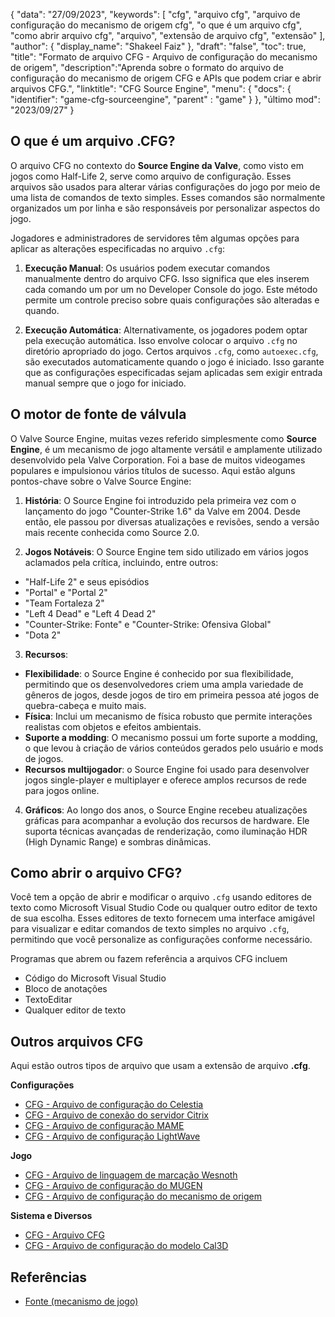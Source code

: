 {
"data": "27/09/2023",
  "keywords": [
"cfg",
"arquivo cfg",
"arquivo de configuração do mecanismo de origem cfg",
"o que é um arquivo cfg",
"como abrir arquivo cfg",
"arquivo",
"extensão de arquivo cfg",
"extensão"
],
  "author": {
"display_name": "Shakeel Faiz"
},
"draft": "false",
"toc": true,
"title": "Formato de arquivo CFG - Arquivo de configuração do mecanismo de origem",
  "description":"Aprenda sobre o formato do arquivo de configuração do mecanismo de origem CFG e APIs que podem criar e abrir arquivos CFG.",
"linktitle": "CFG Source Engine",
  "menu": {
    "docs": {
      "identifier": "game-cfg-sourceengine",
"parent" : "game"
}
},
"último mod": "2023/09/27"
}

## O que é um arquivo .CFG?

O arquivo CFG no contexto do **Source Engine da Valve**, como visto em jogos como Half-Life 2, serve como arquivo de configuração. Esses arquivos são usados para alterar várias configurações do jogo por meio de uma lista de comandos de texto simples. Esses comandos são normalmente organizados um por linha e são responsáveis por personalizar aspectos do jogo.

Jogadores e administradores de servidores têm algumas opções para aplicar as alterações especificadas no arquivo `.cfg`:

1. **Execução Manual**: Os usuários podem executar comandos manualmente dentro do arquivo CFG. Isso significa que eles inserem cada comando um por um no Developer Console do jogo. Este método permite um controle preciso sobre quais configurações são alteradas e quando.
    





2. **Execução Automática**: Alternativamente, os jogadores podem optar pela execução automática. Isso envolve colocar o arquivo `.cfg` no diretório apropriado do jogo. Certos arquivos `.cfg`, como `autoexec.cfg`, são executados automaticamente quando o jogo é iniciado. Isso garante que as configurações especificadas sejam aplicadas sem exigir entrada manual sempre que o jogo for iniciado.

## O motor de fonte de válvula

O Valve Source Engine, muitas vezes referido simplesmente como **Source Engine**, é um mecanismo de jogo altamente versátil e amplamente utilizado desenvolvido pela Valve Corporation. Foi a base de muitos videogames populares e impulsionou vários títulos de sucesso. Aqui estão alguns pontos-chave sobre o Valve Source Engine:

1. **História**: O Source Engine foi introduzido pela primeira vez com o lançamento do jogo "Counter-Strike 1.6" da Valve em 2004. Desde então, ele passou por diversas atualizações e revisões, sendo a versão mais recente conhecida como Source 2.0.
    





2. **Jogos Notáveis**: O Source Engine tem sido utilizado em vários jogos aclamados pela crítica, incluindo, entre outros:
    





- "Half-Life 2" e seus episódios
- "Portal" e "Portal 2"
- "Team Fortaleza 2"
- "Left 4 Dead" e "Left 4 Dead 2"
- "Counter-Strike: Fonte" e "Counter-Strike: Ofensiva Global"
- "Dota 2"
3. **Recursos**:
    





- **Flexibilidade**: o Source Engine é conhecido por sua flexibilidade, permitindo que os desenvolvedores criem uma ampla variedade de gêneros de jogos, desde jogos de tiro em primeira pessoa até jogos de quebra-cabeça e muito mais.
- **Física**: Inclui um mecanismo de física robusto que permite interações realistas com objetos e efeitos ambientais.
- **Suporte a modding**: O mecanismo possui um forte suporte a modding, o que levou à criação de vários conteúdos gerados pelo usuário e mods de jogos.
- **Recursos multijogador**: o Source Engine foi usado para desenvolver jogos single-player e multiplayer e oferece amplos recursos de rede para jogos online.
    





4. **Gráficos**: Ao longo dos anos, o Source Engine recebeu atualizações gráficas para acompanhar a evolução dos recursos de hardware. Ele suporta técnicas avançadas de renderização, como iluminação HDR (High Dynamic Range) e sombras dinâmicas.

## Como abrir o arquivo CFG?

Você tem a opção de abrir e modificar o arquivo `.cfg` usando editores de texto como Microsoft Visual Studio Code ou qualquer outro editor de texto de sua escolha. Esses editores de texto fornecem uma interface amigável para visualizar e editar comandos de texto simples no arquivo `.cfg`, permitindo que você personalize as configurações conforme necessário.

Programas que abrem ou fazem referência a arquivos CFG incluem

- Código do Microsoft Visual Studio
- Bloco de anotações
- TextoEditar
- Qualquer editor de texto

## Outros arquivos CFG

Aqui estão outros tipos de arquivo que usam a extensão de arquivo **.cfg**.

**Configurações**
- [CFG - Arquivo de configuração do Celestia](/pt/settings/cfg-celestia/)
- [CFG - Arquivo de conexão do servidor Citrix](/pt/settings/cfg-citrix/)
- [CFG - Arquivo de configuração MAME](/pt/settings/cfg-mame/)
- [CFG - Arquivo de configuração LightWave](/pt/settings/cfg-lightwave/)

**Jogo**
- [CFG - Arquivo de linguagem de marcação Wesnoth](/pt/game/cfg-wesnoth/)
- [CFG - Arquivo de configuração do MUGEN](/pt/game/cfg-mugen/)
- [CFG - Arquivo de configuração do mecanismo de origem](/pt/game/cfg-sourceengine/)

**Sistema e Diversos**
- [CFG - Arquivo CFG](/pt/system/cfg/)
- [CFG - Arquivo de configuração do modelo Cal3D](/pt/misc/cfg-cal3d/)

## Referências
* [Fonte (mecanismo de jogo)](https://en.wikipedia.org/wiki/Source_(game_engine))

